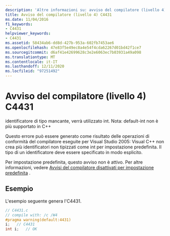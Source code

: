 ```yaml
---
description: 'Altre informazioni su: avviso del compilatore (livello 4) C4431'
title: Avviso del compilatore (livello 4) C4431
ms.date: 11/04/2016
f1_keywords:
- C4431
helpviewer_keywords:
- C4431
ms.assetid: 58434ab6-dd8d-427b-953a-602fb7453ae6
ms.openlocfilehash: 47e83f5e49ec8a4e54f4cda62267d01bd42f1ce7
ms.sourcegitcommit: d6af41e42699628c3e2e6063ec7b03931a49a098
ms.translationtype: MT
ms.contentlocale: it-IT
ms.lasthandoff: 12/11/2020
ms.locfileid: "97251492"
---
```

# <a name="compiler-warning-level-4-c4431"></a>Avviso del compilatore (livello 4) C4431

identificatore di tipo mancante, verrà utilizzato int. Nota: default-int non è più supportato in C++

Questo errore può essere generato come risultato delle operazioni di conformità del compilatore eseguite per Visual Studio 2005: Visual C++ non crea più identificatori non tipizzati come int per impostazione predefinita. Il tipo di un identificatore deve essere specificato in modo esplicito.

Per impostazione predefinita, questo avviso non è attivo. Per altre informazioni, vedere [Avvisi del compilatore disattivati per impostazione predefinita](../../preprocessor/compiler-warnings-that-are-off-by-default.md) .

## <a name="example"></a>Esempio

L'esempio seguente genera l'C4431.

```c
// C4431.c
// compile with: /c /W4
#pragma warning(default:4431)
i;   // C4431
int i;   // OK
```

